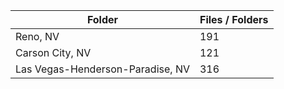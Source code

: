 | Folder                           |   Files / Folders |
|----------------------------------|-------------------|
| Reno, NV                         |               191 |
| Carson City, NV                  |               121 |
| Las Vegas-Henderson-Paradise, NV |               316 |